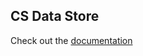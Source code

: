 ## CS Data Store
Check out the [documentation](../../../../docs//under_the_hood.md#cs-data-store-open_file_folder)
